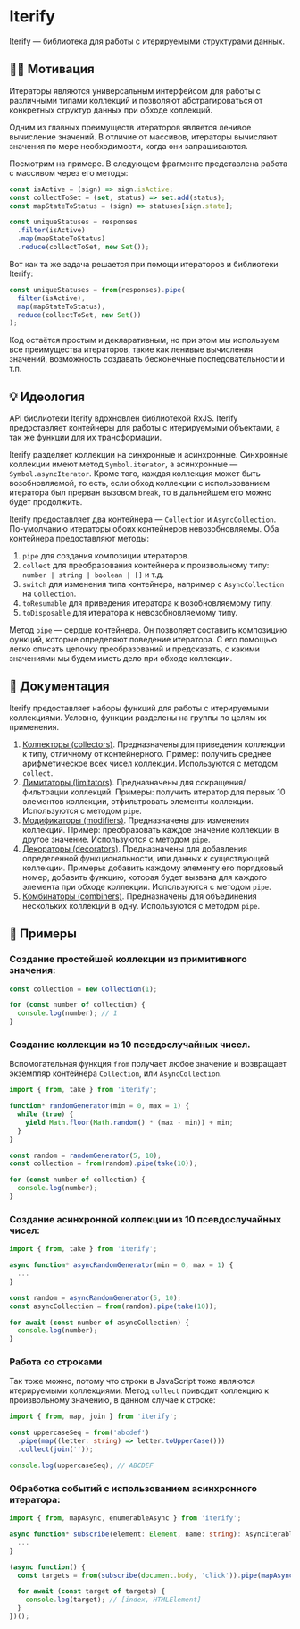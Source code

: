 # Iterify

Iterify — библиотека для работы с итерируемыми структурами данных.

## 🧗‍♂️ Мотивация

Итераторы являются универсальным интерфейсом для работы с различными типами коллекций и позволяют абстрагироваться от конкретных структур данных при обходе коллекций.

Одним из главных преимуществ итераторов является ленивое вычисление значений. В отличие от массивов, итераторы вычисляют значения по мере необходимости, когда они запрашиваются.

Посмотрим на примере. В следующем фрагменте представлена работа с массивом через его методы:

```ts
const isActive = (sign) => sign.isActive;
const collectToSet = (set, status) => set.add(status);
const mapStateToStatus = (sign) => statuses[sign.state];

const uniqueStatuses = responses
  .filter(isActive)
  .map(mapStateToStatus)
  .reduce(collectToSet, new Set());
```

Вот как та же задача решается при помощи итераторов и библиотеки Iterify:

```ts
const uniqueStatuses = from(responses).pipe(
  filter(isActive),
  map(mapStateToStatus),
  reduce(collectToSet, new Set())
);
```

Код остаётся простым и декларативным, но при этом мы используем все преимущества итераторов, такие как ленивые вычисления значений, возможность создавать бесконечные последовательности и т.п.

## 💡 Идеология

API библиотеки Iterify вдохновлен библиотекой RxJS. Iterify предоставляет контейнеры для работы с итерируемыми объектами, а так же функции для их трансформации.

Iterify разделяет коллекции на синхронные и асинхронные. Синхронные коллекции имеют метод `Symbol.iterator`, а асинхронные — `Symbol.asyncIterator`. Кроме того, каждая коллекция может быть возобновляемой, то есть, если обход коллекции с использованием итератора был прерван вызовом `break`, то в дальнейшем его можно будет продолжить.

Iterify предоставляет два контейнера — `Collection` и `AsyncCollection`. По-умолчанию итераторы обоих контейнеров невозобновляемы. Оба контейнера предоставляют методы:

1. `pipe` для создания композиции итераторов.
2. `collect` для преобразования контейнера к произвольному типу: `number | string | boolean | []` и т.д.
3. `switch` для изменения типа контейнера, например с `AsyncCollection` на `Collection`.
4. `toResumable` для приведения итератора к возобновляемому типу.
5. `toDisposable` для итератора к невозобновляемому типу.

Метод `pipe` — сердце контейнера. Он позволяет составить композицию функций, которые определяют поведение итератора. С его помощью легко описать цепочку преобразований и предсказать, с какими значениями мы будем иметь дело при обходе коллекции.

## 🌚 Документация

Iterify предоставляет наборы функций для работы с итерируемыми коллекциями. Условно, функции разделены на группы по целям их применения.

1. [Коллекторы (collectors)](./collectors/). Предназначены для приведения коллекции к типу, отличному от контейнерного. Пример: получить среднее арифметическое всех чисел коллекции. Используются с методом `collect`.
2. [Лимитаторы (limitators)](./limitators/). Предназначены для сокращения/фильтрации коллекций. Примеры: получить итератор для первых 10 элементов коллекции, отфильтровать элементы коллекции. Используются с методом `pipe`.
3. [Модификаторы (modifiers)](./modifiers/). Предназначены для изменения коллекций. Пример: преобразовать каждое значение коллекции в другое значение. Используются с методом `pipe`.
4. [Декораторы (decorators)](./decorators/). Предназначены для добавления определенной функциональности, или данных к существующей коллекции. Примеры: добавить каждому элементу его порядковый номер, добавить функцию, которая будет вызвана для каждого элемента при обходе коллекции. Используются с методом `pipe`.
5. [Комбинаторы (combiners)](./combiners/). Предназначены для объединения нескольких коллекций в одну. Используются с методом `pipe`.

## 🍗 Примеры

### Создание простейшей коллекции из примитивного значения:

```ts
const collection = new Collection(1);

for (const number of collection) {
  console.log(number); // 1
}
```

### Создание коллекции из 10 псевдослучайных чисел.

Вспомогательная функция `from` получает любое значение и возвращает экземпляр контейнера `Collection`, или `AsyncCollection`.

```ts
import { from, take } from 'iterify';

function* randomGenerator(min = 0, max = 1) {
  while (true) {
    yield Math.floor(Math.random() * (max - min)) + min;
  }
}

const random = randomGenerator(5, 10);
const collection = from(random).pipe(take(10));

for (const number of collection) {
  console.log(number);
}
```

### Создание асинхронной коллекции из 10 псевдослучайных чисел:

```ts
import { from, take } from 'iterify';

async function* asyncRandomGenerator(min = 0, max = 1) {
  ...
}

const random = asyncRandomGenerator(5, 10);
const asyncCollection = from(random).pipe(take(10));

for await (const number of asyncCollection) {
  console.log(number);
}
```

### Работа со строками

Так тоже можно, потому что строки в JavaScript тоже являются итерируемыми коллекциями. Метод `collect` приводит коллекцию к произвольному значению, в данном случае к строке:

```ts
import { from, map, join } from 'iterify';

const uppercaseSeq = from('abcdef')
  .pipe(map((letter: string) => letter.toUpperCase()))
  .collect(join(''));

console.log(uppercaseSeq); // ABCDEF
```

### Обработка событий с использованием асинхронного итератора:

```ts
import { from, mapAsync, enumerableAsync } from 'iterify';

async function* subscribe(element: Element, name: string): AsyncIterableIterator<Event> {
  ...
}

(async function() {
  const targets = from(subscribe(document.body, 'click')).pipe(mapAsync((event: Event) => event.target), enumerableAsync);

  for await (const target of targets) {
    console.log(target); // [index, HTMLElement]
  }
})();
```
